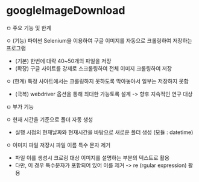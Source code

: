 # googleImageDownload

ㅁ 주요 기능 및 한계

ㅇ (기능) 파이썬 Selenium을 이용하여 구글 이미지를 자동으로 크롤링하여 저장하는 프로그램
  - (기본) 한번에 대략 40~50개의 파일을 저장
  - (확장) 구글 사이트를 강제로 스크롤링하여 전체 이미지 크롤링하여 저장

ㅇ (한계) 특정 사아트에서는 크롤링하지 못하도록 막아놓아서 일부는 저장하지 못함
  - (극복) webdriver 옵션을 통해 최대한 가능토록 설계 -> 향후 지속적인 연구 대상
  

ㅁ 부가 기능

ㅇ 현재 시간을 기준으로 폴더 자동 생성
  - 실행 시점의 현재날짜와 현재시간을 바탕으로 새로운 폴더 생성 (모듈 : datetime)
  
ㅇ 이미지 파일 저장시 파일 이름 특수 문자 제거
  - 파일 이를 생성시 크로링 대상 이미지를 설명하는 부분의 텍스트로 활용
  - 다만, 이 경우 특수문자가 포함되어 있어 이를 제거 -> re (rgular expression) 활용
